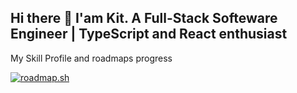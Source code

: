 ## Hi there 👋 I'am Kit. A Full-Stack Softeware Engineer | TypeScript and React enthusiast 

<!--
**kitmak72/kitmak72** is a ✨ _special_ ✨ repository because its `README.md` (this file) appears on your GitHub profile.

Here are some ideas to get you started:

- 🔭 I’m currently working on ...
- 🌱 I’m currently learning ...
- 👯 I’m looking to collaborate on ...
- 🤔 I’m looking for help with ...
- 💬 Ask me about ...
- 📫 How to reach me: ...
- 😄 Pronouns: ...
- ⚡ Fun fact: ...
-->

My Skill Profile and roadmaps progress

[![roadmap.sh](https://roadmap.sh/card/wide/6669b69a59bd70fae222fbb3?variant=light&roadmaps=frontend%2Creact%2Cbackend%2Cjava)](https://roadmap.sh/u/kamtik)
